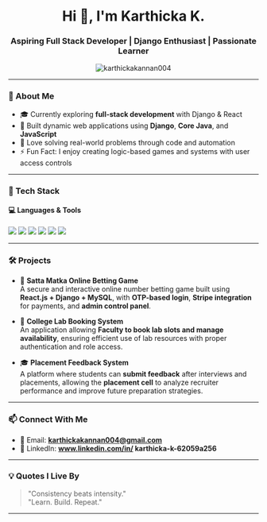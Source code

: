 <h1 align="center">Hi 👋, I'm Karthicka K.</h1>
<h3 align="center">Aspiring Full Stack Developer | Django Enthusiast | Passionate Learner</h3>

<p align="center">
  <img src="https://komarev.com/ghpvc/?username=karthickakannan004&label=Profile%20views&color=0e75b6&style=flat" alt="karthickakannan004" />
</p>

---

### 🌱 About Me
- 🎓 Currently exploring **full-stack development** with Django & React
- 💼 Built dynamic web applications using **Django**, **Core Java**, and **JavaScript**
- 🧠 Love solving real-world problems through code and automation
- ⚡ Fun Fact: I enjoy creating logic-based games and systems with user access controls

---

### 🚀 Tech Stack

#### 💻 Languages & Tools
<p>
  <img src="https://img.shields.io/badge/Python-3670A0?style=for-the-badge&logo=python&logoColor=white" />
  <img src="https://img.shields.io/badge/Django-092E20?style=for-the-badge&logo=django&logoColor=white" />
  <img src="https://img.shields.io/badge/JavaScript-F7DF1E?style=for-the-badge&logo=javascript&logoColor=black" />
  <img src="https://img.shields.io/badge/Core%20Java-ED8B00?style=for-the-badge&logo=java&logoColor=white" />
  <img src="https://img.shields.io/badge/MySQL-005C84?style=for-the-badge&logo=mysql&logoColor=white" />
  <img src="https://img.shields.io/badge/React-61DAFB?style=for-the-badge&logo=react&logoColor=black" />
</p>

---

### 🛠 Projects

- 🎲 **Satta Matka Online Betting Game**  
  A secure and interactive online number betting game built using **React.js + Django + MySQL**, with **OTP-based login**, **Stripe integration** for payments, and **admin control panel**.

- 🏫 **College Lab Booking System**  
  An application allowing **Faculty to book lab slots and  manage availability**, ensuring efficient use of lab resources with proper authentication and role access.

- 🎓 **Placement Feedback System**  
  A platform where students can **submit feedback** after interviews and placements, allowing the **placement cell** to analyze recruiter performance and improve future preparation strategies.

---



### 📫 Connect With Me

- 📧 Email: **karthickakannan004@gmail.com**  
- 💼 LinkedIn: **www.linkedin.com/in/
karthicka-k-62059a256**

---

### 💡 Quotes I Live By

> "Consistency beats intensity."  
> "Learn. Build. Repeat."

---

